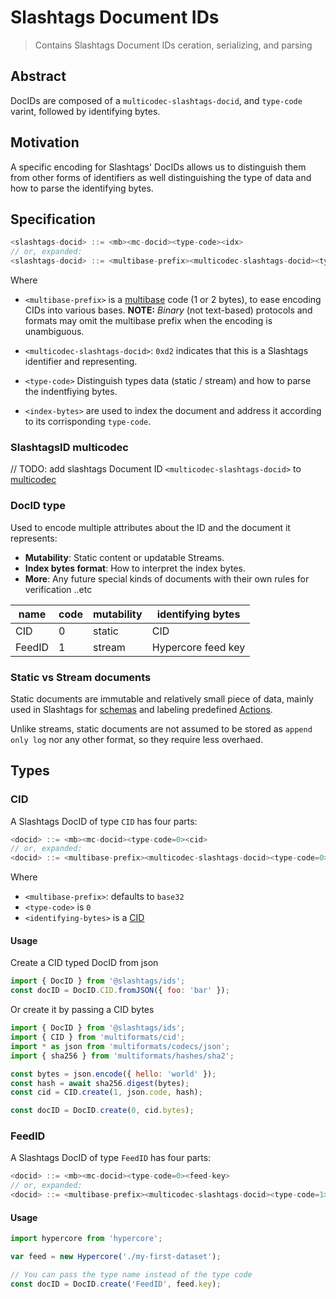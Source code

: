 # Slashtags Document IDs

> Contains Slashtags Document IDs ceration, serializing, and parsing

## Abstract

DocIDs are composed of a `multicodec-slashtags-docid`, and `type-code` varint, followed by identifying bytes.

## Motivation

A specific encoding for Slashtags' DocIDs allows us to distinguish them from other forms of identifiers as well distinguishing the type of data and how to parse the identifying bytes.

## Specification

```js
<slashtags-docid> ::= <mb><mc-docid><type-code><idx>
// or, expanded:
<slashtags-docid> ::= <multibase-prefix><multicodec-slashtags-docid><type-code><index-bytes>
```

Where

- `<multibase-prefix>` is a [multibase](https://github.com/multiformats/multibase) code (1 or 2 bytes), to ease encoding CIDs into various bases. **NOTE:** _Binary_ (not text-based) protocols and formats may omit the multibase prefix when the encoding is unambiguous.

- `<multicodec-slashtags-docid>`: `0xd2` indicates that this is a Slashtags identifier and representing.
- `<type-code>` Distinguish types data (static / stream) and how to parse the indentfiying bytes.
- `<index-bytes>` are used to index the document and address it according to its corrisponding `type-code`.

### SlashtagsID multicodec

// TODO: add slashtags Document ID `<multicodec-slashtags-docid>` to [multicodec](https://github.com/multiformats/multicodec)

### DocID type

Used to encode multiple attributes about the ID and the document it represents:

- **Mutability**: Static content or updatable Streams.
- **Index bytes format**: How to interpret the index bytes.
- **More**: Any future special kinds of documents with their own rules for verification ..etc

| name   | code | mutability | identifying bytes  |
| ------ | ---- | ---------- | ------------------ |
| CID    | 0    | static     | CID                |
| FeedID | 1    | stream     | Hypercore feed key |

### Static vs Stream documents

Static documents are immutable and relatively small piece of data, mainly used in Slashtags for [schemas]() and labeling predefined [Actions]().

Unlike streams, static documents are not assumed to be stored as `append only log` nor any other format, so they require less overhaed.

## Types

### CID

A Slashtags DocID of type `CID` has four parts:

```js
<docid> ::= <mb><mc-docid><type-code=0><cid>
// or, expanded:
<docid> ::= <multibase-prefix><multicodec-slashtags-docid><type-code=0><multicodec-cid><multicodec-content-type><multihash-content-address>
```

Where

- `<multibase-prefix>`: defaults to `base32`
- `<type-code>` is `0`
- `<identifying-bytes>` is a [CID](https://github.com/multiformats/cid)

#### Usage

Create a CID typed DocID from json

```js
import { DocID } from '@slashtags/ids';
const docID = DocID.CID.fromJSON({ foo: 'bar' });
```

Or create it by passing a CID bytes

```js
import { DocID } from '@slashtags/ids';
import { CID } from 'multiformats/cid';
import * as json from 'multiformats/codecs/json';
import { sha256 } from 'multiformats/hashes/sha2';

const bytes = json.encode({ hello: 'world' });
const hash = await sha256.digest(bytes);
const cid = CID.create(1, json.code, hash);

const docID = DocID.create(0, cid.bytes);
```

### FeedID

A Slashtags DocID of type `FeedID` has four parts:

```js
<docid> ::= <mb><mc-docid><type-code=0><feed-key>
// or, expanded:
<docid> ::= <multibase-prefix><multicodec-slashtags-docid><type-code=1><hypercore-feed-key>
```

#### Usage

```js
import hypercore from 'hypercore';

var feed = new Hypercore('./my-first-dataset');

// You can pass the type name instead of the type code
const docID = DocID.create('FeedID', feed.key);
```
